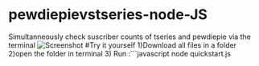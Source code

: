 # pewdiepievstseries-node-JS
Simultanneously check suscriber counts of tseries and pewdiepie via the terminal
![ Screenshot ](https://github.com/fluffybird2323/pewdiepievstseries-node-JS/blob/master/pictures/Screenshot%20from%202018-12-20%2017-26-15.png)
#Try it yourself
1)Download all files in a folder
2)open the folder in terminal
3) Run :```javascript node quickstart.js
